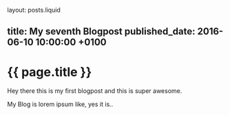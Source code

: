 layout: posts.liquid

title:   My seventh Blogpost
published_date:    2016-06-10 10:00:00 +0100
---
# {{ page.title }}

Hey there this is my first blogpost and this is super awesome.

My Blog is lorem ipsum like, yes it is..
